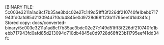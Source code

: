 [BINARY FILE: 5c003e3211a1ad8cf7b35ae3bdc02e27c149d51fff3f226df210740fe1bebb717943fd0afd85d213094d710db4845e0d9728d68ff23b11795eef41dd34fc]
Stored copy: docs/converted-binary/5c003e3211a1ad8cf7b35ae3bdc02e27c149d51fff3f226df210740fe1bebb717943fd0afd85d213094d710db4845e0d9728d68ff23b11795eef41dd34fc
